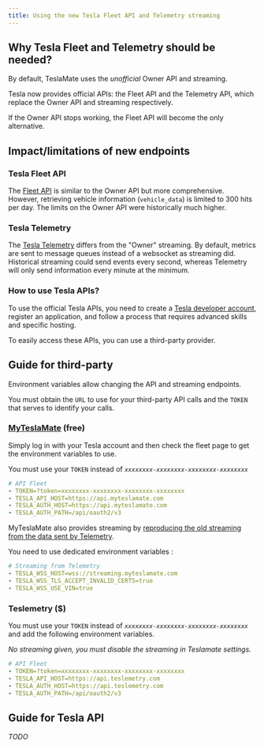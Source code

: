 ```yaml
---
title: Using the new Tesla Fleet API and Telemetry streaming
---
```


## Why Tesla Fleet and Telemetry should be needed?

By default, TeslaMate uses the  _unofficial_ Owner API and streaming.

Tesla now provides official APIs: the Fleet API and the Telemetry API, which replace the Owner API and streaming respectively.

If the Owner API stops working, the Fleet API will become the only alternative.

## Impact/limitations of new endpoints

### Tesla Fleet API

The [Fleet API](https://developer.tesla.com/docs/fleet-api) is similar to the Owner API but more comprehensive. However, retrieving vehicle information (`vehicle_data`) is limited to 300 hits per day. The limits on the Owner API were historically much higher.

### Tesla Telemetry

The [Tesla Telemetry](https://github.com/teslamotors/fleet-telemetry) differs from the "Owner" streaming. By default, metrics are sent to message queues instead of a websocket as streaming did. Historical streaming could send events every second, whereas Telemetry will only send information every minute at the minimum.

### How to use Tesla APIs?

To use the official Tesla APIs, you need to create a [Tesla developer account](https://developer.tesla.com/), register an application, and follow a process that requires advanced skills and specific hosting.

To easily access these APIs, you can use a third-party provider.

## Guide for third-party

Environment variables allow changing the API and streaming endpoints.

You must obtain the `URL` to use for your third-party API calls and the `TOKEN` that serves to identify your calls.

### [MyTeslaMate](https://www.myteslamate.com) (free)

Simply log in with your Tesla account and then check the fleet page to get the environment variables to use.

You must use your `TOKEN` instead of _`xxxxxxxx-xxxxxxxx-xxxxxxxx-xxxxxxxx`_

```yml
# API Fleet
- TOKEN=?token=xxxxxxxx-xxxxxxxx-xxxxxxxx-xxxxxxxx
- TESLA_API_HOST=https://api.myteslamate.com
- TESLA_AUTH_HOST=https://api.myteslamate.com
- TESLA_AUTH_PATH=/api/oauth2/v3
```

MyTeslaMate also provides streaming by [reproducing the old streaming from the data sent by Telemetry](https://github.com/MyTeslaMate/websocket). 

You need to use dedicated environment variables : 

```yml
# Streaming from Telemetry
- TESLA_WSS_HOST=wss://streaming.myteslamate.com
- TESLA_WSS_TLS_ACCEPT_INVALID_CERTS=true
- TESLA_WSS_USE_VIN=true
```

### Teslemetry ($)

You must use your `TOKEN` instead of _`xxxxxxxx-xxxxxxxx-xxxxxxxx-xxxxxxxx`_ and add the following environment variables.

_No streaming given, you must disable the streaming in Teslamate settings._

```yml
# API Fleet
- TOKEN=?token=xxxxxxxx-xxxxxxxx-xxxxxxxx-xxxxxxxx
- TESLA_API_HOST=https://api.teslemetry.com
- TESLA_AUTH_HOST=https://api.teslemetry.com
- TESLA_AUTH_PATH=/api/oauth2/v3
```

## Guide for Tesla API

_TODO_